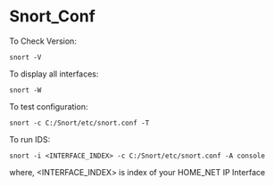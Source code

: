 # Snort_Conf

To Check Version:

    snort -V

To display all interfaces:
                        
    snort -W

To test configuration:

    snort -c C:/Snort/etc/snort.conf -T

To run IDS:

    snort -i <INTERFACE_INDEX> -c C:/Snort/etc/snort.conf -A console

where, <INTERFACE_INDEX> is index of your HOME_NET IP Interface
